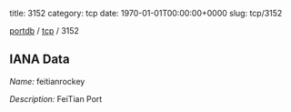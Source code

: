 title: 3152
category: tcp
date: 1970-01-01T00:00:00+0000
slug: tcp/3152

[portdb](/) / [tcp](/category/tcp.html) / 3152


## IANA Data

_Name:_ feitianrockey

_Description:_ FeiTian Port

